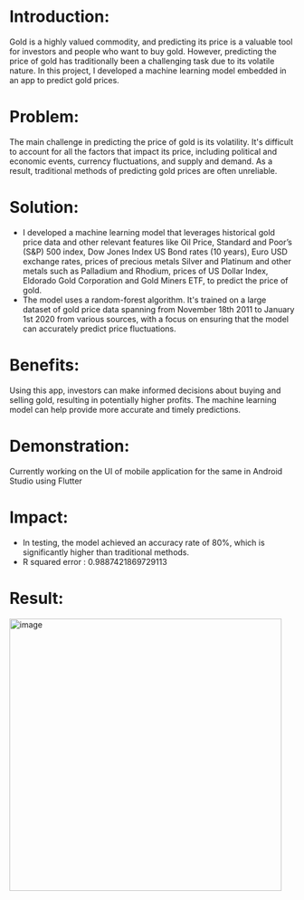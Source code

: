 # Introduction:
Gold is a highly valued commodity, and predicting its price is a valuable tool for investors and people who want to buy gold. However, predicting the price of gold has traditionally been a challenging task due to its volatile nature. In this project, I developed a machine learning model embedded in an app to predict gold prices.

# Problem:
The main challenge in predicting the price of gold is its volatility. It's difficult to account for all the factors that impact its price, including political and economic events, currency fluctuations, and supply and demand. As a result, traditional methods of predicting gold prices are often unreliable.

# Solution:
- I developed a machine learning model that leverages historical gold price data and other relevant features like Oil Price, Standard and Poor’s (S&P) 500 index, Dow Jones Index US Bond rates (10 years), Euro USD exchange rates, prices of precious metals Silver and Platinum and other metals such as Palladium and Rhodium, prices of US Dollar Index, Eldorado Gold Corporation and Gold Miners ETF, to predict the price of gold. 
- The model uses a random-forest algorithm. It's trained on a large dataset of gold price data spanning from November 18th 2011 to January 1st 2020 from various sources, with a focus on ensuring that the model can accurately predict price fluctuations.

# Benefits:
Using this app, investors can make informed decisions about buying and selling gold, resulting in potentially higher profits. The machine learning model can help provide more accurate and timely predictions.

# Demonstration:
Currently working on the UI of mobile application for the same in Android Studio using Flutter

# Impact:
- In testing, the model achieved an accuracy rate of 80%, which is significantly higher than traditional methods.
- R squared error :  0.9887421869729113

# Result:
<img width="481" alt="image" src="https://user-images.githubusercontent.com/75372993/222920253-22406829-7a96-4425-b6f3-9df197786f4d.png">
